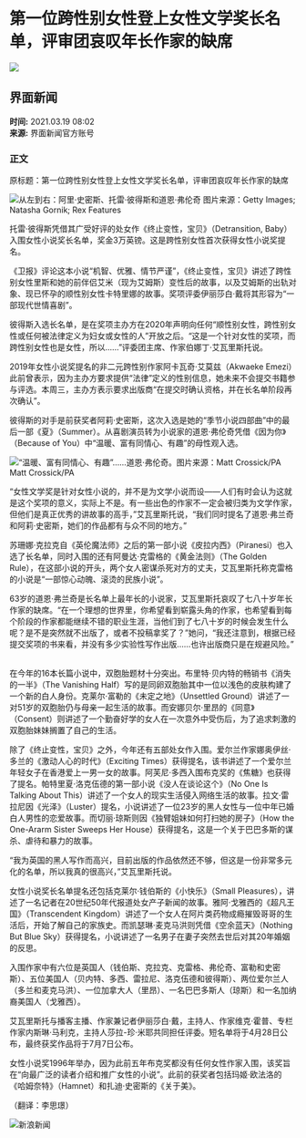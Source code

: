 # 第一位跨性别女性登上女性文学奖长名单，评审团哀叹年长作家的缺席

![](//n.sinaimg.cn/sinakd10200/358/w179h179/20221207/5c0d-ee7e90d3c48d7f87a3b69a0580d5a27a.jpg)

## 界面新闻

**时间:** 2021.03.19 08:02  
**来源:** 界面新闻官方账号

### 正文

原标题：第一位跨性别女性登上女性文学奖长名单，评审团哀叹年长作家的缺席

![从左到右：阿里·史密斯、托雷·彼得斯和道恩·弗伦奇 图片来源：Getty Images; Natasha Gornik; Rex Features](//k.sinaimg.cn/n/sinakd2021319s/298/w700h398/20210319/b94b-kmrcuky8242085.jpg/w700d1q75cms.jpg?by=cms_fixed_width)

托雷·彼得斯凭借其广受好评的处女作《终止变性，宝贝》（Detransition, Baby）入围女性小说奖长名单，奖金3万英镑。这是跨性别女性首次获得女性小说奖提名。

《卫报》评论这本小说“机智、优雅、情节严谨”，《终止变性，宝贝》讲述了跨性别女性里斯和她的前伴侣艾米（现为艾姆斯）变性后的故事，以及艾姆斯的出轨对象、现已怀孕的顺性别女性卡特里娜的故事。奖项评委伊丽莎白·戴将其形容为“一部现代世情喜剧”。

彼得斯入选长名单，是在奖项主办方在2020年声明向任何“顺性别女性，跨性别女性或任何被法律定义为妇女或女性的人”开放之后。“这是一个针对女性的奖项，而跨性别女性也是女性，所以……”评委团主席、作家伯娜丁·艾瓦里斯托说。

2019年女性小说奖提名的非二元跨性别作家阿卡瓦奇·艾莫兹（Akwaeke Emezi）此前曾表示，因为主办方要求提供“法律”定义的性别信息，她未来不会提交书籍参与评选。本周三，主办方表示要求出版商“在提交时确认资格，并在长名单阶段再次确认”。

彼得斯的对手是前获奖者阿莉·史密斯，这次入选是她的“季节小说四部曲”中的最后一部《夏》（Summer）。从喜剧演员转为小说家的道恩·弗伦奇凭借《因为你》（Because of You）中“温暖、富有同情心、有趣”的母性观入选。

![“温暖、富有同情心、有趣”……道恩·弗伦奇。图片来源：Matt Crossick/PA Matt Crossick/PA](//k.sinaimg.cn/n/sinakd2021319s/320/w700h420/20210319/043d-kmrcuky8242084.jpg/w700d1q75cms.jpg?by=cms_fixed_width)

“女性文学奖是针对女性小说的，并不是为文学小说而设——人们有时会认为这就是这个奖项的意义，实际上不是。有一些出色的作家不一定会被归类为文学作家，但他们是真正优秀的讲故事的高手，”艾瓦里斯托说，“我们同时提名了道恩·弗兰奇和阿莉·史密斯，她们的作品都有与众不同的地方。”

苏珊娜·克拉克自《英伦魔法师》之后的第一部小说《皮拉内西》（Piranesi）也入选了长名单，同时入围的还有阿曼达·克雷格的《黄金法则》（The Golden Rule），在这部小说的开头，两个女人密谋杀死对方的丈夫，艾瓦里斯托称克雷格的小说是“一部惊心动魄、滚烫的民族小说”。

63岁的道恩·弗兰奇是长名单上最年长的小说家，艾瓦里斯托哀叹了七八十岁年长作家的缺席。“在一个理想的世界里，你希望看到崭露头角的作家，也希望看到每个阶段的作家都能继续不错的职业生涯，当他们到了七八十岁的时候会发生什么呢？是不是突然就不出版了，或者不投稿拿奖了？”她问，“我还注意到，根据已经提交奖项的书来看，并没有多少实验性写作出版……也许出版商只是在规避风险。”

![布里特·贝内特 图片来源：Leonardo Cendamo/Getty Images](data:image/png;base64,iVBORw0KGgoAAAANSUhEUgAAAAQAAAADAQMAAACOOjyFAAAAA1BMVEUAAACnej3aAAAAAXRSTlMAQObYZgAAAApJREFUCNdjAAMAAAYAAegKKqQAAAAASUVORK5CYII=)

在今年的16本长篇小说中，双胞胎题材十分突出。布里特·贝内特的畅销书《消失的一半》（The Vanishing Half）写的是同卵双胞胎其中一位以浅色的皮肤构建了一个新的白人身份。克莱尔·富勒的《未定之地》（Unsettled Ground）讲述了一对51岁的双胞胎仍与母亲一起生活的故事。而安娜贝尔·里昂的《同意》（Consent）则讲述了一个勤奋好学的女人在一次意外中受伤后，为了追求刺激的双胞胎妹妹搁置了自己的生活。

除了《终止变性，宝贝》之外，今年还有五部处女作入围。爱尔兰作家娜奥伊丝·多兰的《激动人心的时代》（Exciting Times）获得提名，该书讲述了一个爱尔兰年轻女子在香港爱上一男一女的故事。阿芙尼·多西入围布克奖的《焦糖》也获得了提名。帕特里夏·洛克伍德的第一部小说《没人在谈论这个》（No One Is Talking About This）讲述了一个女人的现实生活侵入网络生活的故事。拉文·雷拉尼因《光泽》（Luster）提名，小说讲述了一位23岁的黑人女性与一位中年已婚白人男性的恋爱故事。而切丽·琼斯则因《独臂姐妹如何打扫她的房子》（How the One-Ararm Sister Sweeps Her House）获得提名，这是一个关于巴巴多斯的谋杀、虐待和暴力的故事。

“我为英国的黑人写作而高兴，目前出版的作品依然还不够，但这是一份非常多元化的名单，所以我真的很高兴，”艾瓦里斯托说。

女性小说奖长名单提名还包括克莱尔·钱伯斯的《小快乐》（Small Pleasures），讲述了一名记者在20世纪50年代报道处女产子新闻的故事。雅阿·戈雅西的《超凡王国》（Transcendent Kingdom）讲述了一个女人在阿片类药物成瘾摧毁哥哥的生活后，开始了解自己的家族史。而凯瑟琳·麦克马洪则凭借《空余蓝天》（Nothing But Blue Sky）获得提名，小说讲述了一名男子在妻子突然去世后对其20年婚姻的反思。

入围作家中有六位是英国人（钱伯斯、克拉克、克雷格、弗伦奇、富勒和史密斯）、五位美国人（贝内特、多西、雷拉尼、洛克伍德和彼得斯）、两位爱尔兰人（多兰和麦克马洪）、一位加拿大人（里昂）、一名巴巴多斯人（琼斯）和一名加纳裔美国人（戈雅西）。

艾瓦里斯托与播客主播、作家兼记者伊丽莎白·戴，主持人、作家维克·霍普、专栏作家内斯琳·马利克，主持人莎拉-珍·米耶共同担任评委。短名单将于4月28日公布，最终获奖作品将于7月7日公布。

女性小说奖1996年举办，因为此前五年布克奖都没有任何女性作家入围，该奖旨在“向最广泛的读者介绍和推广女性的小说”。此前的获奖者包括玛姬·欧法洛的《哈姆奈特》（Hamnet）和扎迪·史密斯的《关于美》。

（翻译：李思璟）

![新浪新闻](https://n.sinaimg.cn/default/80905340/20200331/sinalogo.png)